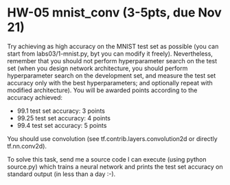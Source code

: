 # HW-05 mnist_conv (3-5pts, due Nov 21)

Try achieving as high accuracy on the MNIST test set as possible (you can start from labs03/1-mnist.py, byt you can modify it freely). Nevertheless, remember that you should not perform hyperparameter search on the test set (when you design network architecture, you should perform hyperparameter search on the development set, and measure the test set accuracy only with the best hyperparameters; and optionally repeat with modified architecture). You will be awarded points according to the accuracy achieved:
* 99.1 test set accuracy: 3 points
* 99.25 test set accuracy: 4 points
* 99.4 test set accuracy: 5 points

You should use convolution (see tf.contrib.layers.convolution2d or directly tf.nn.conv2d).

To solve this task, send me a source code I can execute (using python source.py) which trains a neural network and prints the test set accuracy on standard output (in less than a day :-).

